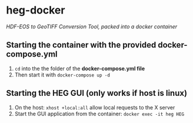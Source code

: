 # heg-docker
_HDF-EOS to GeoTIFF Conversion Tool, packed into a docker container_

## Starting the container with the provided docker-compose.yml
1. `cd` into the the folder of the **docker-compose.yml file** 
2. Then start it with `docker-compose up -d`

## Starting the HEG GUI (only works if host is linux)
1. On the host: `xhost +local:all` allow local requests to the X server
2. Start the GUI application from the container: `docker exec -it heg HEG`
